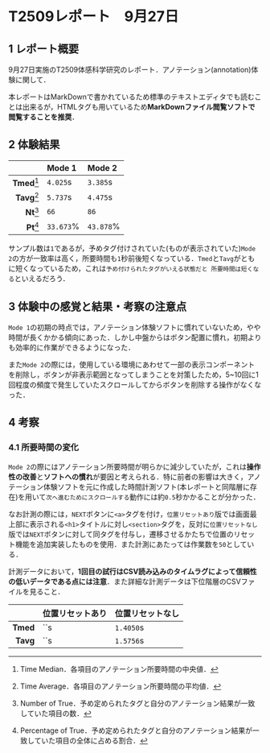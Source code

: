 # T2509レポート　9月27日
## 1 レポート概要
9月27日実施のT2509体感科学研究のレポート．アノテーション(annotation)体験に関して．

本レポートはMarkDownで書かれているため標準のテキストエディタでも読むことは出来るが，HTMLタグも用いているため**MarkDownファイル閲覧ソフトで閲覧することを推奨**．

## 2 体験結果
|              |  Mode 1   |  Mode 2   |
|-------------:|:----------|:----------|
| **Tmed**[^1] | `4.025`s  | `3.385`s  |
| **Tavg**[^2] | `5.737`s  | `4.475`s  |
|  **Nt**[^3]  |   `66`    |   `86`    |
|  **Pt**[^4]  | `33.673`% | `43.878`% |

[^1]:Time Median．各項目のアノテーション所要時間の中央値．
[^2]:Time Average．各項目のアノテーション所要時間の平均値．
[^3]:Number of True．予め定められたタグと自分のアノテーション結果が一致していた項目の数．
[^4]:Percentage of True．予め定められたタグと自分のアノテーション結果が一致していた項目の全体に占める割合．

サンプル数は`1`であるが，予めタグ付けされていた(ものが表示されていた)`Mode 2`の方が一致率は高く，所要時間も`1`秒前後短くなっている．`Tmed`と`Tavg`がともに短くなっているため，これは`予め付けられたタグがいえる状態だと
所要時間は短くなる`といえるだろう．

## 3 体験中の感覚と結果・考察の注意点
`Mode 1`の初期の時点では，アノテーション体験ソフトに慣れていないため，やや時間が長くかかる傾向にあった．しかし中盤からはボタン配置に慣れ，初期よりも効率的に作業ができるようになった．

また`Mode 2`の際には，使用している環境にあわせて一部の表示コンポーネントを削除し，ボタンが非表示範囲となってしまうことを対策したため，5~10回に1回程度の頻度で発生していたスクロールしてからボタンを削除する操作がなくなった．

## 4 考察
### 4.1 所要時間の変化
`Mode 2`の際にはアノテーション所要時間が明らかに減少していたが，これは**操作性の改善**と**ソフトへの慣れ**が要因と考えられる．特に前者の影響は大きく，アノテーション体験ソフトを元に作成した時間計測ソフト(本レポートと同階層に存在)を用いて`次へ進むためにスクロールする`動作には約`0.5`秒かかることが分かった．

なお計測の際には，`NEXT`ボタンに`<a>`タグを付け，`位置リセットあり`版では画面最上部に表示される`<h1>`タイトルに対し`<section>`タグを，反対に`位置リセットなし`版では`NEXT`ボタンに対して同タグを付与し，遷移させるかたちで位置のリセット機能を追加実装したものを使用．また計測にあたっては作業数を`50`としている．

計測データにおいて，**1回目の試行はCSV読み込みのタイムラグによって信頼性の低いデータである点には注意**．また詳細な計測データは下位階層のCSVファイルを見ること．

|          | 位置リセットあり | 位置リセットなし |
|---------:|:----------------|:---------------|
| **Tmed** |    ``s    |    `1.4050`s    |
| **Tavg** |    ``s    |    `1.5756`s    |


